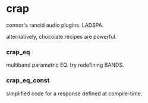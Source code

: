 # crap

connor's rancid audio plugins. LADSPA.

alternatively, chocolate recipes are powerful.

### crap_eq

multiband parametric EQ. try redefining BANDS.

### crap_eq_const

simplified code for a response defined at compile-time.
